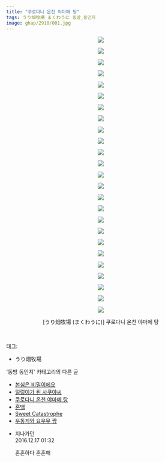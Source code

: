```yaml
---
title: "쿠로다니 온천 야마메 탕"
tags: うり畑牧場 まくわうに 동방_동인지
image: ghap/2910/001.jpg
---
```

<div class="article">
<p style="text-align: center; clear: none; float: none;"><img src="{{ site.nasurl }}/ghap/2910/001.jpg"/></p>
<p style="text-align: center; clear: none; float: none;"><img src="{{ site.nasurl }}/ghap/2910/002.jpg"/></p>
<p style="text-align: center; clear: none; float: none;"><img src="{{ site.nasurl }}/ghap/2910/003.jpg"/></p>
<p style="text-align: center; clear: none; float: none;"><img src="{{ site.nasurl }}/ghap/2910/004.jpg"/></p>
<p style="text-align: center; clear: none; float: none;"><img src="{{ site.nasurl }}/ghap/2910/005.jpg"/></p>
<p style="text-align: center; clear: none; float: none;"><img src="{{ site.nasurl }}/ghap/2910/006.jpg"/></p>
<p style="text-align: center; clear: none; float: none;"><img src="{{ site.nasurl }}/ghap/2910/007.jpg"/></p>
<p style="text-align: center; clear: none; float: none;"><img src="{{ site.nasurl }}/ghap/2910/008.jpg"/></p>
<p style="text-align: center; clear: none; float: none;"><img src="{{ site.nasurl }}/ghap/2910/009.jpg"/></p>
<p style="text-align: center; clear: none; float: none;"><img src="{{ site.nasurl }}/ghap/2910/010.jpg"/></p>
<p style="text-align: center; clear: none; float: none;"><img src="{{ site.nasurl }}/ghap/2910/011.jpg"/></p>
<p style="text-align: center; clear: none; float: none;"><img src="{{ site.nasurl }}/ghap/2910/012.jpg"/></p>
<p style="text-align: center; clear: none; float: none;"><img src="{{ site.nasurl }}/ghap/2910/013.jpg"/></p>
<p style="text-align: center; clear: none; float: none;"><img src="{{ site.nasurl }}/ghap/2910/014.jpg"/></p>
<p style="text-align: center; clear: none; float: none;"><img src="{{ site.nasurl }}/ghap/2910/015.jpg"/></p>
<p style="text-align: center; clear: none; float: none;"><img src="{{ site.nasurl }}/ghap/2910/016.jpg"/></p>
<p style="text-align: center; clear: none; float: none;"><img src="{{ site.nasurl }}/ghap/2910/017.jpg"/></p>
<p style="text-align: center; clear: none; float: none;"><img src="{{ site.nasurl }}/ghap/2910/018.jpg"/></p>
<p style="text-align: center; clear: none; float: none;"><img src="{{ site.nasurl }}/ghap/2910/019.jpg"/></p>
<p style="text-align: center; clear: none; float: none;"><img src="{{ site.nasurl }}/ghap/2910/020.jpg"/></p>
<p style="text-align: center; clear: none; float: none;"><img src="{{ site.nasurl }}/ghap/2910/021.jpg"/></p>
<p style="text-align: center; clear: none; float: none;"><img src="{{ site.nasurl }}/ghap/2910/022.jpg"/></p>
<p style="text-align: center; clear: none; float: none;"><img src="{{ site.nasurl }}/ghap/2910/023.jpg"/></p>
<p style="text-align: center; clear: none; float: none;"><img src="{{ site.nasurl }}/ghap/2910/024.jpg"/></p>
<p style="text-align: center; clear: none; float: none;"><img src="{{ site.nasurl }}/ghap/2910/025.jpg"/></p>
<p style="text-align: center; clear: none; float: none;">[うり畑牧場 (まくわうに)] 쿠로다니 온천 야마메 탕</p>
<p><br/></p>
</div><div class="tagTrail">
<p>태그: </p>
<ul>
<li>うり畑牧場</li>
</ul>
</div><div class="another">
<p>'동방 동인지' 카테고리의 다른 글</p>
<ul>
<li><a href="/2016-12-16-ghap_2917">본심은 비밀이에요</a></li>
<li><a href="/2016-12-16-ghap_2914">덜렁이가 된 사쿠야씨</a></li>
<li><a href="/2016-12-16-ghap_2910">쿠로다니 온천 야마메 탕</a></li>
<li><a href="/2016-12-14-ghap_2905">혼백</a></li>
<li><a href="/2016-12-14-ghap_2904">Sweet Catastrophe</a></li>
<li><a href="/2016-12-14-ghap_2903">우동게와 요우무 쨩</a></li>
</ul>
</div><div class="cb_module cb_fluid">
<div class="cb_wrt cb_profile">
<div class="comment">
<ul>
<li class="cb_thumb_off" id="comment14871600">
<div class="cb_comment_area">
<div class="cb_info_area">
<div class="cb_section">
<span class="cb_nick_name">지나가던</span>
</div>
<div class="cb_section">
<span class="cb_date">2016.12.17 01:32 </span>
</div>
</div>
<div class="cb_dsc_comment">
<p class="cb_dsc">
											훈훈하다 훈훈해
										</p>
</div>
</div></li>
</ul>
</div>
</div><!-- commentList close -->
</div>